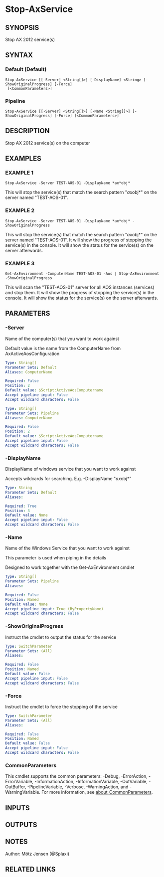 ﻿---
external help file: ax2012.tools-help.xml
Module Name: ax2012.tools
online version: https://community.dynamics.com/365/financeandoperations/b/axsupport/posts/how-to-proactively-avoid-parameter-sniffing-step-by-step
schema: 2.0.0
---

# Stop-AxService

## SYNOPSIS
Stop AX 2012 service(s)

## SYNTAX

### Default (Default)
```
Stop-AxService [[-Server] <String[]>] [-DisplayName] <String> [-ShowOriginalProgress] [-Force]
 [<CommonParameters>]
```

### Pipeline
```
Stop-AxService [[-Server] <String[]>] [-Name <String[]>] [-ShowOriginalProgress] [-Force] [<CommonParameters>]
```

## DESCRIPTION
Stop AX 2012 service(s) on the computer

## EXAMPLES

### EXAMPLE 1
```
Stop-AxService -Server TEST-AOS-01 -DisplayName *ax*obj*
```

This will stop the service(s) that match the search pattern "*ax*obj*" on the server named "TEST-AOS-01".

### EXAMPLE 2
```
Stop-AxService -Server TEST-AOS-01 -DisplayName *ax*obj* -ShowOriginalProgress
```

This will stop the service(s) that match the search pattern "*ax*obj*" on the server named "TEST-AOS-01".
It will show the progress of stopping the service(s) in the console.
It will show the status for the service(s) on the server afterwards.

### EXAMPLE 3
```
Get-AxEnvironment -ComputerName TEST-AOS-01 -Aos | Stop-AxEnvironment -ShowOriginalProgress
```

This will scan the "TEST-AOS-01" server for all AOS instances (services) and stop them.
It will show the progress of stopping the service(s) in the console.
It will show the status for the service(s) on the server afterwards.

## PARAMETERS

### -Server
Name of the computer(s) that you want to work against

Default value is the name from the ComputerName from AxActiveAosConfiguration

```yaml
Type: String[]
Parameter Sets: Default
Aliases: ComputerName

Required: False
Position: 2
Default value: $Script:ActiveAosComputername
Accept pipeline input: False
Accept wildcard characters: False
```

```yaml
Type: String[]
Parameter Sets: Pipeline
Aliases: ComputerName

Required: False
Position: 2
Default value: $Script:ActiveAosComputername
Accept pipeline input: False
Accept wildcard characters: False
```

### -DisplayName
DisplayName of windows service that you want to work against

Accepts wildcards for searching.
E.g.
-DisplayName "*ax*obj*"

```yaml
Type: String
Parameter Sets: Default
Aliases:

Required: True
Position: 3
Default value: None
Accept pipeline input: False
Accept wildcard characters: False
```

### -Name
Name of the Windows Service that you want to work against

This parameter is used when piping in the details

Designed to work together with the Get-AxEnvironment cmdlet

```yaml
Type: String[]
Parameter Sets: Pipeline
Aliases:

Required: False
Position: Named
Default value: None
Accept pipeline input: True (ByPropertyName)
Accept wildcard characters: False
```

### -ShowOriginalProgress
Instruct the cmdlet to output the status for the service

```yaml
Type: SwitchParameter
Parameter Sets: (All)
Aliases:

Required: False
Position: Named
Default value: False
Accept pipeline input: False
Accept wildcard characters: False
```

### -Force
Instruct the cmdlet to force the stopping of the service

```yaml
Type: SwitchParameter
Parameter Sets: (All)
Aliases:

Required: False
Position: Named
Default value: False
Accept pipeline input: False
Accept wildcard characters: False
```

### CommonParameters
This cmdlet supports the common parameters: -Debug, -ErrorAction, -ErrorVariable, -InformationAction, -InformationVariable, -OutVariable, -OutBuffer, -PipelineVariable, -Verbose, -WarningAction, and -WarningVariable. For more information, see [about_CommonParameters](http://go.microsoft.com/fwlink/?LinkID=113216).

## INPUTS

## OUTPUTS

## NOTES
Author: Mötz Jensen (@Splaxi)

## RELATED LINKS
